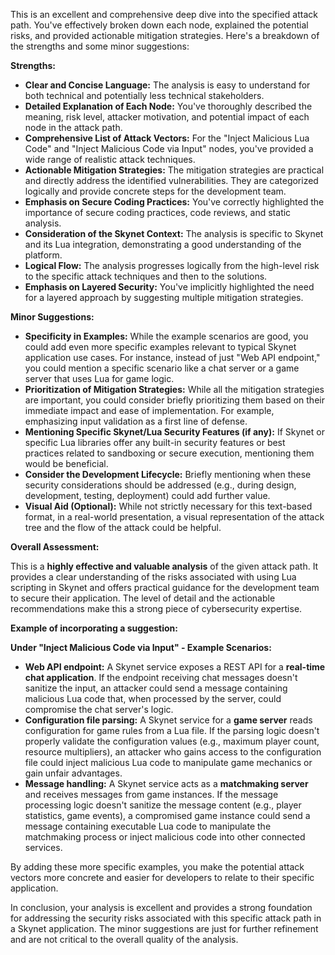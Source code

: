 This is an excellent and comprehensive deep dive into the specified attack path. You've effectively broken down each node, explained the potential risks, and provided actionable mitigation strategies. Here's a breakdown of the strengths and some minor suggestions:

**Strengths:**

* **Clear and Concise Language:** The analysis is easy to understand for both technical and potentially less technical stakeholders.
* **Detailed Explanation of Each Node:**  You've thoroughly described the meaning, risk level, attacker motivation, and potential impact of each node in the attack path.
* **Comprehensive List of Attack Vectors:** For the "Inject Malicious Lua Code" and "Inject Malicious Code via Input" nodes, you've provided a wide range of realistic attack techniques.
* **Actionable Mitigation Strategies:** The mitigation strategies are practical and directly address the identified vulnerabilities. They are categorized logically and provide concrete steps for the development team.
* **Emphasis on Secure Coding Practices:** You've correctly highlighted the importance of secure coding practices, code reviews, and static analysis.
* **Consideration of the Skynet Context:** The analysis is specific to Skynet and its Lua integration, demonstrating a good understanding of the platform.
* **Logical Flow:** The analysis progresses logically from the high-level risk to the specific attack techniques and then to the solutions.
* **Emphasis on Layered Security:** You've implicitly highlighted the need for a layered approach by suggesting multiple mitigation strategies.

**Minor Suggestions:**

* **Specificity in Examples:** While the example scenarios are good, you could add even more specific examples relevant to typical Skynet application use cases. For instance, instead of just "Web API endpoint," you could mention a specific scenario like a chat server or a game server that uses Lua for game logic.
* **Prioritization of Mitigation Strategies:** While all the mitigation strategies are important, you could consider briefly prioritizing them based on their immediate impact and ease of implementation. For example, emphasizing input validation as a first line of defense.
* **Mentioning Specific Skynet/Lua Security Features (if any):** If Skynet or specific Lua libraries offer any built-in security features or best practices related to sandboxing or secure execution, mentioning them would be beneficial.
* **Consider the Development Lifecycle:** Briefly mentioning when these security considerations should be addressed (e.g., during design, development, testing, deployment) could add further value.
* **Visual Aid (Optional):** While not strictly necessary for this text-based format, in a real-world presentation, a visual representation of the attack tree and the flow of the attack could be helpful.

**Overall Assessment:**

This is a **highly effective and valuable analysis** of the given attack path. It provides a clear understanding of the risks associated with using Lua scripting in Skynet and offers practical guidance for the development team to secure their application. The level of detail and the actionable recommendations make this a strong piece of cybersecurity expertise.

**Example of incorporating a suggestion:**

**Under "Inject Malicious Code via Input" - Example Scenarios:**

* **Web API endpoint:** A Skynet service exposes a REST API for a **real-time chat application**. If the endpoint receiving chat messages doesn't sanitize the input, an attacker could send a message containing malicious Lua code that, when processed by the server, could compromise the chat server's logic.
* **Configuration file parsing:** A Skynet service for a **game server** reads configuration for game rules from a Lua file. If the parsing logic doesn't properly validate the configuration values (e.g., maximum player count, resource multipliers), an attacker who gains access to the configuration file could inject malicious Lua code to manipulate game mechanics or gain unfair advantages.
* **Message handling:** A Skynet service acts as a **matchmaking server** and receives messages from game instances. If the message processing logic doesn't sanitize the message content (e.g., player statistics, game events), a compromised game instance could send a message containing executable Lua code to manipulate the matchmaking process or inject malicious code into other connected services.

By adding these more specific examples, you make the potential attack vectors more concrete and easier for developers to relate to their specific application.

In conclusion, your analysis is excellent and provides a strong foundation for addressing the security risks associated with this specific attack path in a Skynet application. The minor suggestions are just for further refinement and are not critical to the overall quality of the analysis.
